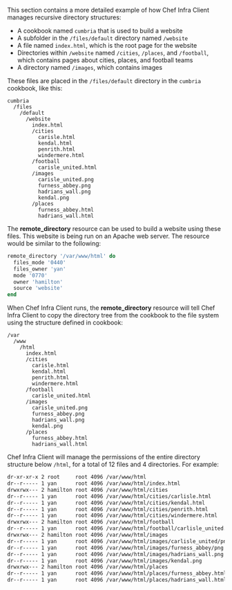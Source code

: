 This section contains a more detailed example of how Chef Infra Client
manages recursive directory structures:

-   A cookbook named `cumbria` that is used to build a website
-   A subfolder in the `/files/default` directory named `/website`
-   A file named `index.html`, which is the root page for the website
-   Directories within `/website` named `/cities`, `/places`, and
    `/football`, which contains pages about cities, places, and football
    teams
-   A directory named `/images`, which contains images

These files are placed in the `/files/default` directory in the
`cumbria` cookbook, like this:

```text
cumbria
  /files
    /default
      /website
        index.html
        /cities
          carisle.html
          kendal.html
          penrith.html
          windermere.html
        /football
          carisle_united.html
        /images
          carisle_united.png
          furness_abbey.png
          hadrians_wall.png
          kendal.png
        /places
          furness_abbey.html
          hadrians_wall.html
```

The **remote_directory** resource can be used to build a website using
these files. This website is being run on an Apache web server. The
resource would be similar to the following:

```ruby
remote_directory '/var/www/html' do
  files_mode '0440'
  files_owner 'yan'
  mode '0770'
  owner 'hamilton'
  source 'website'
end
```

When Chef Infra Client runs, the **remote_directory** resource will
tell Chef Infra Client to copy the directory tree from the cookbook to
the file system using the structure defined in cookbook:

```text
/var
  /www
    /html
      index.html
      /cities
        carisle.html
        kendal.html
        penrith.html
        windermere.html
      /football
        carisle_united.html
      /images
        carisle_united.png
        furness_abbey.png
        hadrians_wall.png
        kendal.png
      /places
        furness_abbey.html
        hadrians_wall.html
```

Chef Infra Client will manage the permissions of the entire directory
structure below `/html`, for a total of 12 files and 4 directories. For
example:

```bash
dr-xr-xr-x 2 root     root 4096 /var/www/html
dr--r----- 1 yan      root 4096 /var/www/html/index.html
drwxrwx--- 2 hamilton root 4096 /var/www/html/cities
dr--r----- 1 yan      root 4096 /var/www/html/cities/carlisle.html
dr--r----- 1 yan      root 4096 /var/www/html/cities/kendal.html
dr--r----- 1 yan      root 4096 /var/www/html/cities/penrith.html
dr--r----- 1 yan      root 4096 /var/www/html/cities/windermere.html
drwxrwx--- 2 hamilton root 4096 /var/www/html/football
dr--r----- 1 yan      root 4096 /var/www/html/football/carlisle_united.html
drwxrwx--- 2 hamilton root 4096 /var/www/html/images
dr--r----- 1 yan      root 4096 /var/www/html/images/carlisle_united/png
dr--r----- 1 yan      root 4096 /var/www/html/images/furness_abbey/png
dr--r----- 1 yan      root 4096 /var/www/html/images/hadrians_wall.png
dr--r----- 1 yan      root 4096 /var/www/html/images/kendal.png
drwxrwx--- 2 hamilton root 4096 /var/www/html/places
dr--r----- 1 yan      root 4096 /var/www/html/places/furness_abbey.html
dr--r----- 1 yan      root 4096 /var/www/html/places/hadrians_wall.html
```
